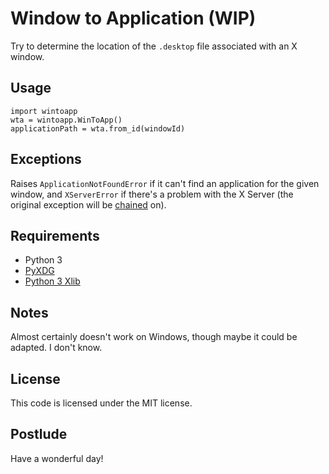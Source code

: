 Window to Application (WIP)
===========================

Try to determine the location of the `.desktop` file associated with an X window.


Usage
-----

    import wintoapp
    wta = wintoapp.WinToApp()
    applicationPath = wta.from_id(windowId)


Exceptions
----------

Raises `ApplicationNotFoundError` if it can't find an application for the given window, and `XServerError` if there's a problem with the X Server (the original exception will be [chained](http://legacy.python.org/dev/peps/pep-3134/) on).


Requirements
------------

- Python 3
- [PyXDG](http://freedesktop.org/wiki/Software/pyxdg/)
- [Python 3 Xlib](https://github.com/LiuLang/python3-xlib)


Notes
-----

Almost certainly doesn't work on Windows, though maybe it could be adapted. I don't know.


License
-------

This code is licensed under the MIT license.


Postlude
--------

Have a wonderful day!